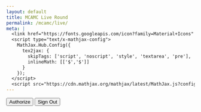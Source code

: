 ```yaml
---
layout: default
title: MCAMC Live Round
permalink: /mcamc/live/
meta: | 
  <link href="https://fonts.googleapis.com/icon?family=Material+Icons" rel="stylesheet">
  <script type="text/x-mathjax-config">
    MathJax.Hub.Config({
      tex2jax: {
        skipTags: ['script', 'noscript', 'style', 'textarea', 'pre'],
        inlineMath: [['$','$']]
      }
    });
  </script>
  <script src="https://cdn.mathjax.org/mathjax/latest/MathJax.js?config=TeX-AMS-MML_HTMLorMML" type="text/javascript"></script>
---
```

<div id="content"></div>
<button id="authorize_button" style="display: inline;">Authorize</button>
<button id="signout_button" style="display: inline;">Sign Out</button>
<div class="cwrapper">
<div id="live-table" class="mcamc-table" style="float: left"></div>
<div style="width: 2px"></div>
<div id="live-table2" class="mcamc-table" style="float: left"></div>
<div style="width: 2px"></div>
<div id="live-table3" class="mcamc-table" style="float: left"></div>
<script type="text/javascript">
  var CLIENT_ID = '570864691277-5mrhsfgqd0in8tqn7jvfin3ocn9furga.apps.googleusercontent.com';
  var API_KEY = 'AIzaSyCTlqgObl4U_BXEk3aJxi_R42tRH9128nw';
  var SCOPES = "https://www.googleapis.com/auth/spreadsheets.readonly";
  var authorizeButton = document.getElementById('authorize_button');
  var signoutButton = document.getElementById('signout_button');
  let tokenClient;
  let gapiInited;
  let gisInited;
  authorizeButton.style.visibility="hidden";
  signoutButton.style.visibility="hidden";
  authorizeButton.onclick = handleAuthClick;
  signoutButton.onclick = handleSignoutClick;
  function checkBeforeStart()
  {
    if (gapiInited && gisInited)
    {
      authorizeButton.style.visibility="visible";
      signoutButton.style.visibility="visible";
    }
  }
  function gapiInit()
  {
    gapi.client.init({}).then(function()
    {
      gapi.client.load('https://sheets.googleapis.com/$discovery/rest?version=v4');
      gapiInited = true;
      checkBeforeStart();
    });
  }
  function gapiLoad()
  {
      gapi.load('client', gapiInit)
  }
  function gisInit()
  {
    tokenClient = google.accounts.oauth2.initTokenClient({
      client_id: CLIENT_ID,
      scope: SCOPES,
      callback: '',
    });
    gisInited = true;
    checkBeforeStart();
  }
  function handleAuthClick(event)
  {
    tokenClient.callback = (resp) =>
    {
      if (resp.error !== undefined)
      {
        throw(resp);
      }
      authorizeButton.style.visibility="hidden";
      signoutButton.style.visibility="hidden";
      listMajors();
    }
    if (gapi.client.getToken() === null)
    {
      tokenClient.requestAccessToken({prompt: 'consent'});
    }
    else
    {
      tokenClient.requestAccessToken({prompt: ''});
    }
  }
  function handleSignoutClick(event)
  {
    let cred = gapi.client.getToken();
    if (cred !== null)
    {
      google.accounts.oauth2.revoke(cred.access_token, () => {console.log('Revoked: ' + cred.access_token)});
      gapi.client.setToken('');
    }
  }
  function appendPre(message)
  {
    var pre = document.getElementById('content');
    var textContent = document.createTextNode(message + '\n');
    pre.appendChild(textContent);
  }
  function analyzeRow(row)
  {
    var rowData = {};
    sum = row.slice(2, row.length).reduce((a, b) => parseInt(a) + parseInt(b));
    rowData.score = sum;
    rowData.setsComplete = Math.floor(row.slice(2, row.length).filter(function(val) { return parseInt(val) !== 0; }).length/3);
    rowData.teamName = row[1];
    rowData.teamNumber = row[0];
    return rowData
  }
  var scores = [];
  function onOpenFunc() {
    PropertiesService.getScriptProperties().setProperty("accessToken", ScriptApp.getOAuthToken());
  }
  function listMajors()
  {
    gapi.client.sheets.spreadsheets.values.get({
      spreadsheetId: '17oX1WsQa5oSJfoEinkW8ZTIwkPDkF5mQI_s3LevkeLc',
      range: 'Data!2:44',
    }).then(function(response)
    {
      var range = response.result;
      if (range.values.length > 0) {
        for (i = 0; i < range.values.length; i++) {
          var row = range.values[i];
          rowData = analyzeRow(row);
          scores[i] = [];
          scores[i][0] = rowData.teamNumber;
          scores[i][1] = rowData.teamName;
          scores[i][2] = rowData.score;
          scores[i][3] = rowData.setsComplete;
        }
      }
    }, function(response) {});
    scores.sort(function(a,b) { return b[2] - a[2]});
    var html = "<table><tbody><tr><td>#</td><td>Name         </td><td>Score</td><td>Sets</td></tr>";
    var split = Math.round((scores.length/3));
    for (var i = 0; i < split; i++)
    {
      html+="<tr>";
      html+="<td>"+scores[i][0]+"</td>";
      html+="<td>"+scores[i][1]+""+"</td>";
      html+="<td style=\"text-align:right\">"+scores[i][2]+"</td>";
      html+="<td>"+scores[i][3]+"/8"+"</td>";
      html+="</tr>";
    }
    html+="</tbody></table>";
    var html2 = "<table><tbody><tr><td>#</td><td>Name         </td><td>Score</td><td>Sets</td></tr>";
    for (var i = split; i < (split*2); i++)
    {
      html2+="<tr>";
      html2+="<td style=\"border-left: solid 1px black\">"+scores[i][0]+"</td>";
      html2+="<td>"+scores[i][1]+""+"</td>";
      html2+="<td style=\"text-align:right\">"+scores[i][2]+"</td>";
      html2+="<td>"+scores[i][3]+"/10"+"</td>";
      html2+="</tr>";
    }
    html2+="</tbody></table>";
    var html3 = "<table><tbody><tr><td>#</td><td>Name         </td><td>Score</td><td>Sets</td></tr>";
    for (var i = split*2; i < scores.length; i++)
    {
      html3+="<tr>";
      html3+="<td style=\"border-left: solid 1px black\">"+scores[i][0]+"</td>";
      html3+="<td>"+scores[i][1]+""+"</td>";
      html3+="<td style=\"text-align:right\">"+scores[i][2]+"</td>";
      html3+="<td>"+scores[i][3]+"/10"+"</td>";
      html3+="</tr>";
    }
    html3+="</tbody></table>";
    document.getElementById("live-table").innerHTML = html;
    document.getElementById("live-table2").innerHTML = html2;
    document.getElementById("live-table3").innerHTML = html3;
    setTimeout(listMajors, 5000);
  }
</script>
</div>
<script async defer src="https://apis.google.com/js/api.js" onload="gapiLoad()"></script>
<script async defer src="https://accounts.google.com/gsi/client" onload="gisInit()"></script>
